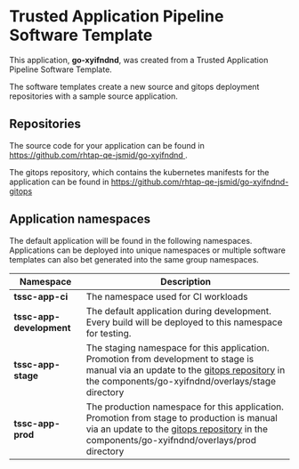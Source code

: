 # Trusted Application Pipeline Software Template

This application, **go-xyifndnd**, was created from a Trusted Application Pipeline Software Template.

The software templates create a new source and gitops deployment repositories with a sample source application. 

## Repositories

The source code for your application can be found in [https://github.com/rhtap-qe-jsmid/go-xyifndnd ](https://github.com/rhtap-qe-jsmid/go-xyifndnd ).
 
The gitops repository, which contains the kubernetes manifests for the application can be found in 
[https://github.com/rhtap-qe-jsmid/go-xyifndnd-gitops ](https://github.com/rhtap-qe-jsmid/go-xyifndnd-gitops ) 

## Application namespaces 

The default application will be found in the following namespaces. Applications can be deployed into unique namespaces or multiple software templates can also bet generated into the same group namespaces.  

|  Namespace   |  Description   |  
| -------- | -------- |
| **tssc-app-ci** | The namespace used for CI workloads |
| **tssc-app-development** | The default application during development. Every build will be deployed to this namespace for testing. |
| **tssc-app-stage** | The staging namespace for this application. Promotion from development to stage is manual via an update to the [gitops repository](https://github.com/rhtap-qe-jsmid/go-xyifndnd-gitops ) in the components/go-xyifndnd/overlays/stage directory |
| **tssc-app-prod** | The production namespace for this application. Promotion from stage to production is manual via an update to the [gitops repository](https://github.com/rhtap-qe-jsmid/go-xyifndnd-gitops ) in the components/go-xyifndnd/overlays/prod directory |